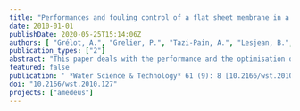 ```yaml
---
title: "Performances and fouling control of a flat sheet membrane in a MBR pilot plant"
date: 2010-01-01
publishDate: 2020-05-25T15:14:06Z
authors: [ "Grélot, A.", "Grelier, P.", "Tazi-Pain, A.", "Lesjean, B.", "Brüss, U.", "Grasmick, A." ]
publication_types: ["2"]
abstract: "This paper deals with the performance and the optimisation of the hydraulic operating conditions of the A3 Water Solutions flat sheet membrane technology in a MBR pilot-plant to achieve a satisfying fouling control and also a reduction in the required aeration. Two vertically stacked modules were tested at pilot-scale at Anjou Recherche under typical biological operating conditions (mixed liquor suspended solids concentration (MLSS) = 10 g/l; sludge retention time (SRT) = 28 days; food to microorganism ratio (F/M) = 0.12 kg COD/kg MLSS/d). The use of a double-deck and of specific backwashes for this membrane technology enabled to achieve satisfying membrane performances for a net flux of 25 L h-1m-2, 20°C at a low specific aeration demand per membrane surface (SADm = 0.2Nm3 h-1m-2) which corresponds to a specific aeration demand per permeate volume unit (SADp) of 8Nm3 air/m3 permeate, which is lower than reported for many commercial membrane systems. The mixed liquor characteristics (foaming, MLSS concentration) appeared to influence the fouling behaviour of the membranes but no correlation was found with the fouling rate. However, with the new operating conditions, the system is robust and can cope with fouling resulting from biological stress and daily peak flows for MLSS concentrations in the membrane tank up to 18 g/l."
featured: false
publication: ' *Water Science & Technology* 61 (9): 8 [10.2166/wst.2010.127](https://doi.org/10.2166/wst.2010.127)'
doi: "10.2166/wst.2010.127"
projects: ["amedeus"]
---
```



